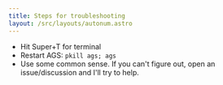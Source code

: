 ```yaml
---
title: Steps for troubleshooting
layout: /src/layouts/autonum.astro
---
```


- Hit Super+T for terminal
- Restart AGS: `pkill ags; ags`
- Use some common sense. If you can't figure out, open an issue/discussion and I'll try to help.

